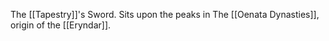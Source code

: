 The [[Tapestry]]'s Sword. Sits upon the peaks in The [[Oenata Dynasties]], origin of the [[Eryndar]].